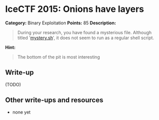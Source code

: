 # IceCTF 2015: Onions have layers

**Category:** Binary Exploitation
**Points:** 85
**Description:** 

> During your research, you have found a mysterious file. Although titled '[mystery.sh](./mystery.sh)', it does not seem to run as a regular shell script.

**Hint:**

> The bottom of the pit is most interesting

## Write-up

(TODO)

## Other write-ups and resources

* none yet
